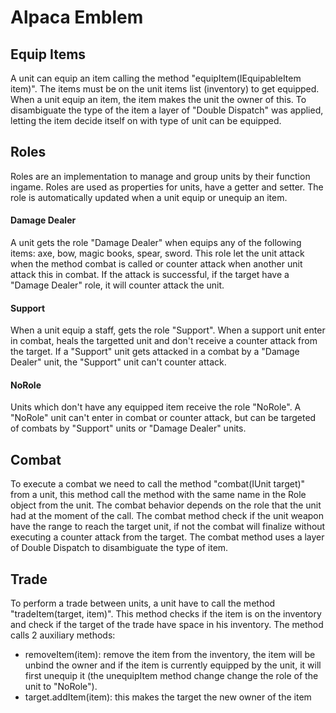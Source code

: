 # Alpaca Emblem

## Equip Items
A unit can equip an item calling the method "equipItem(IEquipableItem item)". The items must be on the unit items list (inventory) to get equipped. When a unit equip an item, the item makes the unit the owner of this. To disambiguate the type of the item a layer of "Double Dispatch" was applied, letting the item decide itself on with type of unit can be equipped.

## Roles
Roles are an implementation to manage and group units by their function ingame. Roles are used as properties for units, have a getter and setter. The role is automatically updated when a unit equip or unequip an item.
#### Damage Dealer
A unit gets the role "Damage Dealer" when equips any of the following items: axe, bow, magic books, spear, sword. 
This role let the unit attack when the method combat is called or counter attack when another unit attack this in combat.
If the attack is successful, if the target have a "Damage Dealer" role, it will counter attack the unit.

#### Support
When a unit equip a staff, gets the role "Support". When a support unit enter in combat, heals the targetted unit and don't receive a counter attack from the target. If a "Support" unit gets attacked in a combat by a "Damage Dealer" unit, the "Support" unit can't counter attack.

#### NoRole
Units which don't have any equipped item receive the role "NoRole". A "NoRole" unit can't enter in combat or counter attack, but can be targeted of combats by "Support" units or "Damage Dealer" units.


## Combat
To execute a combat we need to call the method "combat(IUnit target)" from a unit, this method call the method with the same name in the Role object from the unit. The combat behavior depends on the role that the unit had at the moment of the call. The combat method check if the unit weapon have the range to reach the target unit, if not the combat will finalize without executing a counter attack from the target. The combat method uses a layer of Double Dispatch to disambiguate the type of item.

## Trade
To perform a trade between units, a unit have to call the method "tradeItem(target, item)". This method checks if the item is on the inventory and check if the target of the trade have space in his inventory. The method calls 2 auxiliary methods:
* removeItem(item): remove the item from the inventory, the item will be unbind the owner and if the item is currently equipped by the unit, it will first unequip it (the unequipItem method change change the role of the unit to "NoRole").
* target.addItem(item): this makes the target the new owner of the item
